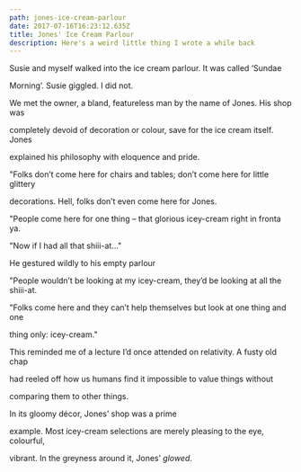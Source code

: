 ```yaml
---
path: jones-ice-cream-parlour
date: 2017-07-16T16:23:12.635Z
title: Jones' Ice Cream Parlour
description: Here's a weird little thing I wrote a while back
---
```

Susie and myself walked into the ice cream parlour. It was called ‘Sundae

Morning’. Susie giggled. I did not.

We met the owner, a bland, featureless man by the name of Jones. His shop was

completely devoid of decoration or colour, save for the ice cream itself. Jones

explained his philosophy with eloquence and pride.

"Folks don’t come here for chairs and tables; don’t come here for little glittery

decorations. Hell, folks don’t even come here for Jones.

"People come here for one thing – that glorious icey-cream right in fronta ya.

"Now if I had all that shiii-at…"

He gestured wildly to his empty parlour

"People wouldn’t be looking at my icey-cream, they’d be looking at all the shiii-at. 

"Folks come here and they can’t help themselves but look at one thing and one

thing only: icey-cream."

This reminded me of a lecture I’d once attended on relativity. A fusty old chap

had reeled off how us humans find it impossible to value things without

comparing them to other things. 

In its gloomy décor, Jones’ shop was a prime

example. Most icey-cream selections are merely pleasing to the eye, colourful,

vibrant. In the greyness around it, Jones’ _glowed_.
